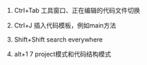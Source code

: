 

1. Ctrl+Tab	工具窗口、正在编辑的代码文件切换

2. Ctrl+J	插入代码模板，例如main方法

3. Shift+Shift	search everywhere

4. alt+1 7 project模式和代码结构模式
